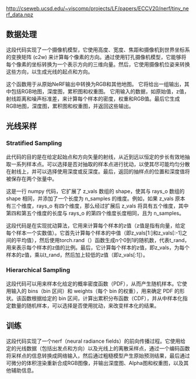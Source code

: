 http://cseweb.ucsd.edu/~viscomp/projects/LF/papers/ECCV20/nerf/tiny_nerf_data.npz

## 数据处理

这段代码实现了一个摄像机模型，它使用高度、宽度、焦距和摄像机到世界坐标系的变换矩阵 (c2w) 来计算每个像素的方向。通过使用钉孔摄像机模型，它能够将每个像素的坐标转换为一个表示方向的三维向量。然后，它使用摄像机位姿来转换这些方向，以生成光线的起点和方向。

这个函数用于从原始NeRF输出中转换为RGB和其他地图。 它将给出一组输出，其中包括RGB地图，深度图，累积图和权重图。
它用输入的数据，如原始值，z值，射线距离和噪声标准差，来计算每个样本的密度，权重和RGB值。最后它生成RGB地图，深度图，累积图和权重图，并返回这些输出。

## 光线采样

### Stratified Sampling

此代码的目的是在给定起始点和方向矢量的射线，从近到远以恒定的步长有效地抽取一系列样本点。可以选择是否对抽取的样本点进行扰动，以使其尽可能均匀分散在射线上，并可以选择使用深度或反深度。最后，返回的抽样点的位置和深度值将被保存在两个张量中。

这是一行 numpy 代码，它扩展了 z_vals 数组的 shape，使其与 rays_o 数组的 shape 相同，并添加了一个长度为 n_samples 的维度。例如，如果 z_vals 原本有三个维度，rays_o 有四个维度，那么经过扩展后 z_vals 将具有五个维度，其中第四和第五个维度的长度与 rays_o 的第四个维度长度相同，且为 n_samples。

这段代码是在实现扰动算法，它用来计算每个样本的z值（z值是指有向量，给定每个样本一个实数值）。它首先计算每个样本的中值（即z_vals[1:]和z_vals[:-1]之间的平均值），然后使用torch.rand（）函数生成n个0到1的随机数，代表t_rand，用来表示每个样本的z值的比例。最后，它计算每个样本的z值，即z_vals，为每个样本的z值，乘以t_rand，然后加上较低的z值（即z_vals[:1]）。

### Hierarchical Sampling

这段代码可以用来样本化给定的概率密度函数（PDF），从而产生随机样本。它使用输入的 bins（bin 区间）和 weights（每个 bin 的权重），用来确定 PDF 的形状。该函数根据给定的 bin 区间，计算出累积分布函数（CDF），并从中样本化指定数量的随机样本，可以选择是否使用扰动，来改变样本化的结果。

## 训练

这段代码实现了一个nerf（neural radiance fields）的前向传播过程。它使用给定的光线数据（包括出发点和方向）以及光线上的离散采样点，通过一个编码函数将采样点的信息转换成网络输入，然后通过粗糙模型产生原始预测结果，最后通过可微分的体积渲染重新合成RGB图像，并输出深度图、Alpha图和权重图，以及其他辅助信息。